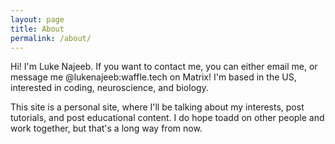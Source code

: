 ```yaml
---
layout: page
title: About
permalink: /about/
---
```

Hi! I'm Luke Najeeb. If you want to contact me, you can either email me, or message me @lukenajeeb:waffle.tech on Matrix! I'm based in the US, interested in coding, neuroscience, and biology.

This site is a personal site, where I'll be talking about my interests, post tutorials, and post educational content. I do hope toadd on other people and work together, but that's a long way from now.